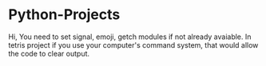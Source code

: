 # Python-Projects
Hi,
You need to set signal, emoji, getch modules if not already avaiable.
In tetris project if you use your computer's command system, that would allow the code to clear output. 
